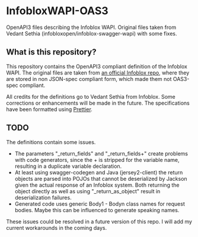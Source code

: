 # InfobloxWAPI-OAS3

OpenAPI3 files describing the Infoblox WAPI. Original files taken from Vedant Sethia (infobloxopen/infoblox-swagger-wapi) with some fixes.

## What is this repository?

This repository contains the OpenAPI3 compliant definition of the Infoblox WAPI. The original files are taken from [an official Infoblox repo](https://github.com/infobloxopen/infoblox-swagger-wapi/), where they are stored in non JSON-spec compliant form, which made them not OAS3-spec compliant.

All credits for the definitions go to Vedant Sethia from Infoblox. Some corrections or enhancements will be made in the future. The specifications have been formatted using [Prettier](https://prettier.io/).

## TODO

The definitions contain some issues.

- The parameters "\_return_fields" and "\_return_fields+" create problems with code generators, since the + is stripped for the variable name, resulting in a duplicate variable declaration.
- At least using swagger-codegen and Java (jersey2-client) the return objects are parsed into POJOs that cannot be deserialized by Jackson given the actual response of an Infoblox system. Both returning the object directly as well as using "\_return_as_object" result in deserialization failures.
- Generated code uses generic Body1 - Bodyn class names for request bodies. Maybe this can be influenced to generate speaking names.

These issues could be resolved in a future version of this repo. I will add my current workarounds in the coming days.
